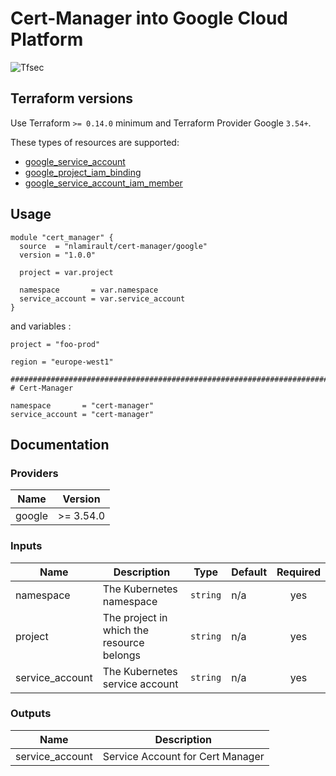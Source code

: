 # Cert-Manager into Google Cloud Platform

![Tfsec](https://github.com/nlamirault/terraform-google-cert-manager/workflows/Tfsec/badge.svg)

## Terraform versions

Use Terraform `>= 0.14.0` minimum and Terraform Provider Google `3.54+`.

These types of resources are supported:

* [google_service_account](https://www.terraform.io/docs/providers/google/r/google_service_account.html)
* [google_project_iam_binding](https://registry.terraform.io/providers/hashicorp/google/latest/docs/resources/google_project_iam)
* [google_service_account_iam_member](https://registry.terraform.io/providers/hashicorp/google/latest/docs/resources/google_service_account_iam#google_service_account_iam_member)

## Usage

```hcl
module "cert_manager" {
  source  = "nlamirault/cert-manager/google"
  version = "1.0.0"
  
  project = var.project

  namespace       = var.namespace
  service_account = var.service_account
}
```

and variables :

```hcl
project = "foo-prod"

region = "europe-west1"

##############################################################################
# Cert-Manager

namespace       = "cert-manager"
service_account = "cert-manager"
```

## Documentation

### Providers

| Name | Version |
|------|---------|
| google | >= 3.54.0 |

### Inputs

| Name | Description | Type | Default | Required |
|------|-------------|------|---------|:-----:|
| namespace | The Kubernetes namespace | `string` | n/a | yes |
| project | The project in which the resource belongs | `string` | n/a | yes |
| service\_account | The Kubernetes service account | `string` | n/a | yes |

### Outputs

| Name | Description |
|------|-------------|
| service\_account | Service Account for Cert Manager |
